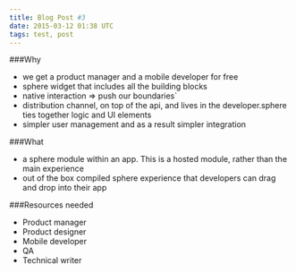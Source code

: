 ```yaml
---
title: Blog Post #3
date: 2015-03-12 01:38 UTC
tags: test, post
---
```



###Why
- we get a product manager and a mobile developer for free
- sphere widget that includes all the building blocks
- native interaction => push our boundaries`
- distribution channel, on top of the api, and lives in the developer.sphere ties together logic and UI elements
- simpler user management and as a result simpler integration

<!--more-->

###What
- a sphere module within an app. This is a hosted module, rather than the main experience
- out of the box compiled sphere experience that developers can drag and drop into their app

###Resources needed
- Product manager
- Product designer
- Mobile developer
- QA
- Technical writer
